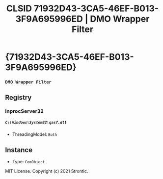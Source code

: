 ﻿---
title: "CLSID 71932D43-3CA5-46EF-B013-3F9A695996ED | DMO Wrapper Filter"
excerpt: What is COM-Object CLSID 71932D43-3CA5-46EF-B013-3F9A695996ED?
---

# {71932D43-3CA5-46EF-B013-3F9A695996ED}

### `DMO Wrapper Filter`

## Registry


### InprocServer32

##### `C:\Windows\System32\qasf.dll`
* ThreadingModel: `Both`

## Instance

* Type: `ComObject`

MIT License. Copyright (c) 2021 Strontic.


